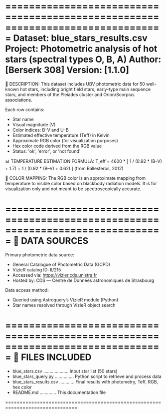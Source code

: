 ===============================================================================
Dataset: blue_stars_results.csv
Project: Photometric analysis of hot stars (spectral types O, B, A)
Author: [Berserk 308]
Version: [1.1.0]
===============================================================================

📌 DESCRIPTION:
This dataset includes UBV photometric data for 50 well-known hot stars,
including bright field stars, early-type main sequence stars, and members
of the Pleiades cluster and Orion/Scorpius associations.

Each row contains:
- Star name
- Visual magnitude (V)
- Color indices: B–V and U–B
- Estimated effective temperature (Teff) in Kelvin
- Approximate RGB color (for visualization purposes)
- Hex color code derived from the RGB value
- Status: 'ok', 'error', or 'not found'

📊 TEMPERATURE ESTIMATION FORMULA:
T_eff = 4600 * [ 1 / (0.92 * (B–V) + 1.7) + 1 / (0.92 * (B–V) + 0.62) ]
(from Ballesteros, 2012)

🌈 COLOR MAPPING:
The RGB color is an approximate mapping from temperature to visible color
based on blackbody radiation models. It is for visualization only and not
meant to be spectroscopically accurate.

===============================================================================
📡 DATA SOURCES
===============================================================================

Primary photometric data source:
- General Catalogue of Photometric Data (GCPD)
- VizieR catalog ID: II/215
- Accessed via: https://vizier.cds.unistra.fr
- Hosted by: CDS — Centre de Données astronomiques de Strasbourg

Data access method:
- Queried using Astroquery’s VizieR module (Python)
- Star names resolved through VizieR object search

===============================================================================
📂 FILES INCLUDED
===============================================================================

- blue_stars.csv .................... Input star list (50 stars)
- blue_stars_query.py ............... Python script to retrieve and process data
- blue_stars_results.csv ............ Final results with photometry, Teff, RGB, hex color
- README.md ............. This documentation file

===============================================================================
